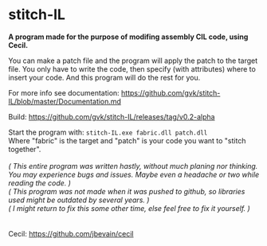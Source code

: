 # stitch-IL

**A program made for the purpose of modifing assembly CIL code, using Cecil.**

You can make a patch file and the program will apply the patch to the target file.
You only have to write the code, then specify (with attributes) where to insert your code. And this program will do the rest for you.

For more info see documentation: https://github.com/gvk/stitch-IL/blob/master/Documentation.md

Build: https://github.com/gvk/stitch-IL/releases/tag/v0.2-alpha  

Start the program with: `stitch-IL.exe fabric.dll patch.dll`  
Where "fabric" is the target and "patch" is your code you want to "stitch together".
<br />
<br />
_( This entire program was written hastly, without much planing nor thinking. You may experience bugs and issues. Maybe even a headache or two while reading the code. )_  
_( This program was not made when it was pushed to github, so libraries used might be outdated by several years. )_  
_( I might return to fix this some other time, else feel free to fix it yourself. )_  
<br />
<br />
Cecil: https://github.com/jbevain/cecil
